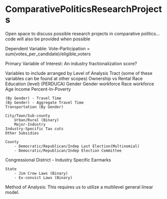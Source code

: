 # ComparativePoliticsResearchProjects
Open space to discuss possible research projects in comparative politics... code will also be provided when possible

Dependent Variable: 
	Vote-Participation = sum(votes_per_candidate)/eligible_voters

Primary Variable of Interest:
  An industry fractionalization score? 

Variables to include arranged by Level of Analysis
	Tract (some of these variables can be found at other scopes)
		Ownership vs Rental 
		Race
		Education (level) (PERDUCA)
		Gender
		Gender workforce
		Race workforce
		Age
		Income
		Percent-In-Poverty
    
    (By Gender) - Travel Time
    (By Gender) - Aggregate Travel Time
    Transportation (By Gender)

	City/Town/Sub-county
		Urban/Rural (Binary)
		Major-Industry
    Industry-Specific Tax cuts
    Other Subsidies
				
	County	
		- Democratic/Republican/Indep Last Election(Multinomial)
		- Democratic/Republican/Indep Election Committee

  Congressional District
    - Industry Specific Earmarks
    
	State	
		- Jim Crow Laws (Binary)
		- Ex-convict Laws (Binary)
 
Method of Analysis:
  This requires us to utilize a multilevel general linear model.





